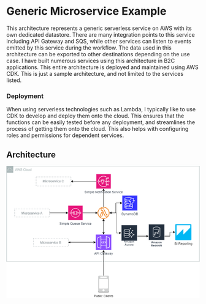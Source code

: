 # Generic Microservice Example
 This architecture represents a generic serverless service on AWS with its own dedicated datastore. There are many integration points to this service including API Gateway and SQS, while other services can listen to events emitted by this service during the workflow.
 The data used in this architecture can be exported to other destinations depending on the use case. I have built numerous services using this architecture in B2C applications. 
 This entire architecture is deployed and maintained using AWS CDK. This is just a sample architecture, and not limited to the services listed.

 ### Deployment
 When using serverless technologies such as Lambda, I typically like to use CDK to develop and deploy them onto the cloud. This ensures that the functions can be easily tested before any deployment, and streamlines the process of getting them onto the cloud.
 This also helps with configuring roles and permissions for dependent services.

## Architecture
![[diagram](./Generic Microservice.png)](https://github.com/tal-sabas/aws-projects/blob/master/Generic%20Microservice/Generic%20Microservice.png)
